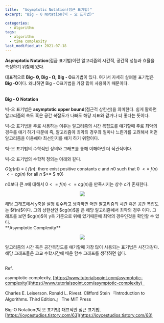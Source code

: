 ```yaml
---
title:  "Asymptotic Notation(점근 표기법)"
excerpt: "Big - O Notation(빅 - 오 표기법)"

categories:
  - Algorithm
tags:
  - algorithm
  - time complexity
last_modified_at: 2021-07-18
---
```


<script type="text/x-mathjax-config">MathJax.Hub.Config({ tex2jax: {inlineMath: [['$','$'], ['\\(','\\)']]} });</script><script src="https://cdnjs.cloudflare.com/ajax/libs/mathjax/2.7.5/latest.js?config=TeX-MML-AM_CHTML"></script>

**Asymptotic Notation**(점금 표기법)이란 알고리즘의 시간적, 공간적 성능과 효율을 측정하기 위함에 있다.

대표적으로 **Big- Θ, Big - Ω, Big - O**표기법이 있다. 여기서 자세히 살펴볼 표기법은  **Big -O**이다. 왜냐하면 Big - O표기법을 가장 많이 사용하기 때문이다.    
<br/>
<br/>
**Big - O Notation**

빅-오 표기법은 **asymptotic upper bound**(점근적 상한선)을 의미한다. 쉽게 말하면 알고리즘의 속도 혹은 공간 복잡도가 나빠도 해당 지표와 같거나 더 좋다는 뜻이다.

빅-오 표기법을 주로 사용하는 이유는 알고리즘의 시간 복잡도를 얘기할때 주로 최악의 경우를 얘기 하기 때문에 즉, 알고리즘이 최악의 경우의 얼마나 느린가를 고려해서 어떤 알고리즘을 이용해야 최선인지를 얘기 하기 위함이다. 

빅-오 표기법의 수학적인 정의와 그래프를 통해 이해하면 더 직관적이다. 

빅-오 표기법의 수학적 정의는 아래와 같다. 

$O(g(n))$ = { $f(n)$: there exist positive constants $c$ and $n0$ such that $0$ $<=$ $f(n)$ $<=$ $cg(n)$ for all $n$ $>= $ $n0$} 

$n0$보다 큰 $n$에 대해서 $0 <= f(n) <= cg(n)$을 만족시키는 상수 $c$가 존재한다.
<p align="center">
<img src="https://img1.daumcdn.net/thumb/R1280x0/?scode=mtistory2&fname=https%3A%2F%2Fblog.kakaocdn.net%2Fdn%2F3CP0T%2Fbtq9Nue0zt7%2FKfNDN1PF3dpMAhzr0CvI71%2Fimg.png">
</p>
해당 그래프에서 y축을 실행 횟수라고 생각하면 어떤 알고리즘의 시간 혹은 공간 복잡도는 $f(n)$이다. 그의 상한선인 $cg(n)$을 은 해당 알고리즘에서 최악의 경우 이다. 그래프를 보면 $cg(n)$이 y축 기준으로 위에 있기때문에 최악의 경우인것을 확인할 수 있다.

<br/>
**Asymptotic Complexity**
<p align="center">
<img src="https://img1.daumcdn.net/thumb/R1280x0/?scode=mtistory2&fname=https%3A%2F%2Fblog.kakaocdn.net%2Fdn%2Fcg3sZT%2Fbtq9Kvx8dQN%2FMycKQ2eisIHlVNuY8xKbhK%2Fimg.jpg">
</p>

알고리즘의 시간 혹은 공간복잡도를 얘기할때 가장 많이 사용되는 표기법은 사진과같다. 해당 그래프들은 고교 수학시간에 배운 함수 그래프를 생각하면 쉽다.

<br/>
Ref.

asymptotic complexity, [https://www.tutorialspoint.com/asymptotic-complexity](https://www.tutorialspoint.com/asymptotic-complexity)  

Charles E. Leiserson. Ronald L. Rivest. Clifford Stein 『Introduction to Algorithms. Third Edition.』 The MIT Press

Big-O Notation(빅 오 표기법) 대표적인 점근 표기법, [https://joycestudios.tistory.com/63](https://joycestudios.tistory.com/63)